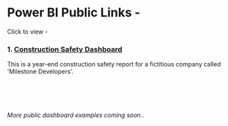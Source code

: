 # Power BI Public Links - 
Click to view - 
### 1. [Construction Safety Dashboard](https://app.powerbi.com/view?r=eyJrIjoiYzU5MWUzZWUtMGRjYS00YTk5LTk2YWItZTQ0NjRmNTEwYTlkIiwidCI6IjhjZjkwNWI3LTQwNGQtNDM1ZS1hYzc3LTkwYzQ4N2Y4M2Q2YSIsImMiOjZ9)
This is a year-end construction safety report for a fictitious company called 'Milestone Developers'. 
<br></br>
<br></br>
<br></br>
_More public dashboard examples coming soon.._


